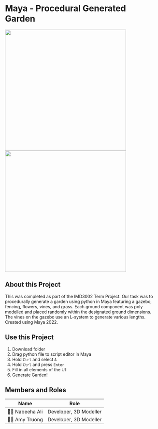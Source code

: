 # Maya - Procedural Generated Garden

<img src=https://user-images.githubusercontent.com/47696964/165367639-a557a64b-3e72-4383-a7c2-82e9e227152e.jpg width=400> <img src=https://user-images.githubusercontent.com/47696964/165367776-e0c2846e-efce-4c06-b862-c298551a84b5.jpg width=400>


## About this Project
This was completed as part of the IMD3002 Term Project. Our task was to procedurally generate a garden using python in Maya featuring a gazebo, fencing, flowers, vines, and grass. Each ground component was poly modelled and placed randomly within the designated ground dimensions. The vines on the gazebo use an L-system to generate various lengths. Created using Maya 2022. 

## Use this Project
1. Download folder
2. Drag python file to script editor in Maya
3. Hold `Ctrl` and select `A`
4. Hold `Ctrl` and press `Enter`
5. Fill in all elements of the UI
6. Generate Garden!

## Members and Roles
| Name  | Role |
| ------------- | ------------- |
| :woman_technologist: Nabeeha Ali  | Developer, 3D Modeller  |
| :woman_technologist: Amy Truong  | Developer, 3D Modeller  |
